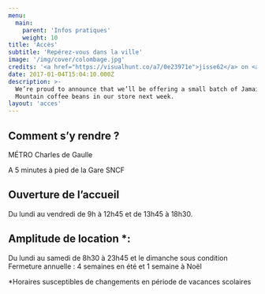```yaml
---
menu:
  main:
    parent: 'Infos pratiques'
    weight: 10
title: 'Accès'
subtitle: 'Repérez-vous dans la ville'
image: '/img/cover/colombage.jpg'
credits: '<a href="https://visualhunt.co/a7/0e23971e">jisse62</a> on <a href="https://visualhunt.com/re10/73fb5f13">Visualhunt</a> - <a href="http://creativecommons.org/licenses/by-nc-sa/2.0/">CC 2.0 BY-NC-SA</a>'
date: 2017-01-04T15:04:10.000Z
description: >-
  We’re proud to announce that we’ll be offering a small batch of Jamaica Blue
  Mountain coffee beans in our store next week.
layout: 'acces'
---
```


## Comment s’y rendre ?

MÉTRO Charles de Gaulle

A 5 minutes à pied de la Gare SNCF

## Ouverture de l’accueil

Du lundi au vendredi de 9h à 12h45 et de 13h45 à 18h30.

## Amplitude de location *:

Du lundi au samedi de 8h30 à 23h45 et le dimanche sous condition
Fermeture annuelle : 4 semaines en été et 1 semaine à Noël

*Horaires susceptibles de changements en période de vacances scolaires

